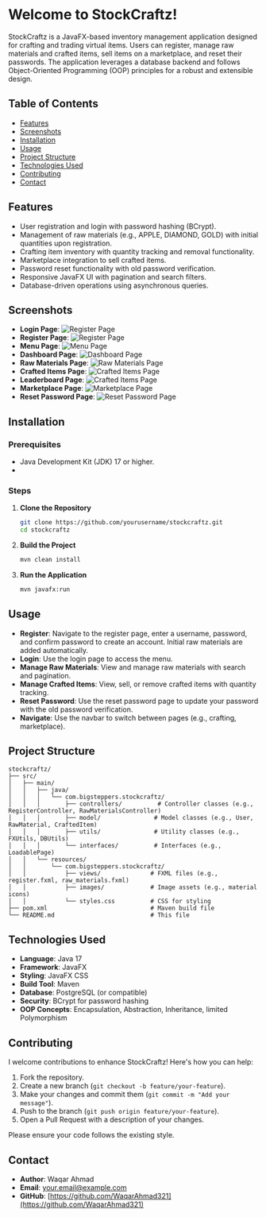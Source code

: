 # Welcome to StockCraftz!
StockCraftz is a JavaFX-based inventory management application designed for crafting and trading virtual items. Users can register, manage raw materials and crafted items, sell items on a marketplace, and reset their passwords. The application leverages a database backend and follows Object-Oriented Programming (OOP) principles for a robust and extensible design.

## Table of Contents
- [Features](#features)
- [Screenshots](#screenshots)
- [Installation](#installation)
- [Usage](#usage)
- [Project Structure](#project-structure)
- [Technologies Used](#technologies-used)
- [Contributing](#contributing)
- [Contact](#contact)

## Features
- User registration and login with password hashing (BCrypt).
- Management of raw materials (e.g., APPLE, DIAMOND, GOLD) with initial quantities upon registration.
- Crafting item inventory with quantity tracking and removal functionality.
- Marketplace integration to sell crafted items.
- Password reset functionality with old password verification.
- Responsive JavaFX UI with pagination and search filters.
- Database-driven operations using asynchronous queries.

## Screenshots
- **Login Page**: ![Register Page](https://github.com/user-attachments/assets/b14a977b-c6fc-4ee6-b8cc-b84cb41418d7)
- **Register Page**: ![Register Page](https://github.com/user-attachments/assets/94b208c1-ef69-4276-b715-0f9173330fe4)
- **Menu Page**: ![Menu Page](https://github.com/user-attachments/assets/d6cc059c-7813-4b7e-84bd-1f6c394ddeb6)
- **Dashboard Page**: ![Dashboard Page](https://github.com/user-attachments/assets/3880b26b-be6a-4e4e-9854-ac2e2db219c4)
- **Raw Materials Page**: ![Raw Materials Page](https://github.com/user-attachments/assets/17e28b43-4867-4ad8-b648-c4edbddc37da)
- **Crafted Items Page**: ![Crafted Items Page](https://github.com/user-attachments/assets/4d47daa2-6832-48d3-a826-fc920de806d9)
- **Leaderboard Page**: ![Crafted Items Page](https://github.com/user-attachments/assets/a286f62b-8906-4c14-86cd-1c5acd200db2)
- **Marketplace Page**: ![Marketplace Page](https://github.com/user-attachments/assets/188e5b4d-8fea-470f-bf1e-13625bf846a0)
- **Reset Password Page**: ![Reset Password Page](https://github.com/user-attachments/assets/5c2ccfe2-6f50-47e0-9f04-5eb2d02c6f1c)

## Installation

### Prerequisites
- Java Development Kit (JDK) 17 or higher.
- 
### Steps
1. **Clone the Repository**
   ```bash
   git clone https://github.com/yourusername/stockcraftz.git
   cd stockcraftz
   ```

2. **Build the Project**
   ```bash
   mvn clean install
   ```

3. **Run the Application**
   ```bash
   mvn javafx:run
   ```

## Usage
- **Register**: Navigate to the register page, enter a username, password, and confirm password to create an account. Initial raw materials are added automatically.
- **Login**: Use the login page to access the menu.
- **Manage Raw Materials**: View and manage raw materials with search and pagination.
- **Manage Crafted Items**: View, sell, or remove crafted items with quantity tracking.
- **Reset Password**: Use the reset password page to update your password with the old password verification.
- **Navigate**: Use the navbar to switch between pages (e.g., crafting, marketplace).

## Project Structure
```
stockcraftz/
├── src/
│   ├── main/
│   │   ├── java/
│   │   │   └── com.bigsteppers.stockcraftz/
│   │   │       ├── controllers/          # Controller classes (e.g., RegisterController, RawMaterialsController)
│   │   │       ├── model/               # Model classes (e.g., User, RawMaterial, CraftedItem)
│   │   │       ├── utils/               # Utility classes (e.g., FXUtils, DBUtils)
│   │   │       └── interfaces/          # Interfaces (e.g., LoadablePage)
│   │   └── resources/
│   │       └── com.bigsteppers.stockcraftz/
│   │           ├── views/              # FXML files (e.g., register.fxml, raw_materials.fxml)
│   │           ├── images/             # Image assets (e.g., material icons)
│   │           └── styles.css          # CSS for styling
├── pom.xml                             # Maven build file
└── README.md                           # This file
```

## Technologies Used
- **Language**: Java 17
- **Framework**: JavaFX
- **Styling**: JavaFX CSS
- **Build Tool**: Maven
- **Database**: PostgreSQL (or compatible)
- **Security**: BCrypt for password hashing
- **OOP Concepts**: Encapsulation, Abstraction, Inheritance, limited Polymorphism

## Contributing
I welcome contributions to enhance StockCraftz! Here's how you can help:
1. Fork the repository.
2. Create a new branch (`git checkout -b feature/your-feature`).
3. Make your changes and commit them (`git commit -m "Add your message"`).
4. Push to the branch (`git push origin feature/your-feature`).
5. Open a Pull Request with a description of your changes.

Please ensure your code follows the existing style.

## Contact
- **Author**: Waqar Ahmad
- **Email**: your.email@example.com
- **GitHub**: [https://github.com/WaqarAhmad321](https://github.com/WaqarAhmad321)

